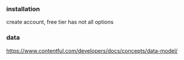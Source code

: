 ### installation

create account, free tier has not all options

### data

https://www.contentful.com/developers/docs/concepts/data-model/
